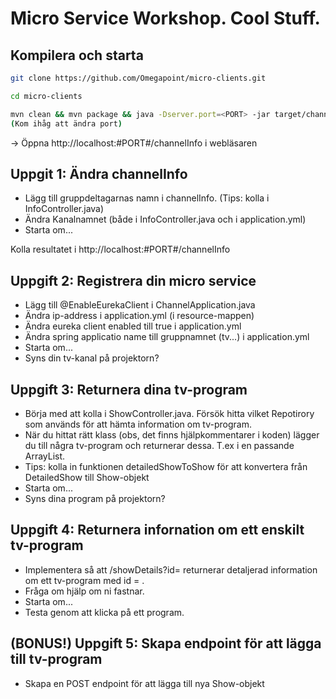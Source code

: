 # Micro Service Workshop. Cool Stuff.

## Kompilera och starta
```sh
git clone https://github.com/Omegapoint/micro-clients.git
```
```sh
cd micro-clients
```
```sh
mvn clean && mvn package && java -Dserver.port=<PORT> -jar target/channel-0.0.1-SNAPSHOT.jar
(Kom ihåg att ändra port)
```

-> Öppna http://localhost:#PORT#/channelInfo i webläsaren

## Uppgit 1: Ändra channelInfo
* Lägg till gruppdeltagarnas namn i channelInfo. 
 (Tips: kolla i InfoController.java)
* Ändra Kanalnamnet (både i InfoController.java och i application.yml)
* Starta om...

Kolla resultatet i http://localhost:#PORT#/channelInfo

## Uppgift 2: Registrera din micro service
* Lägg till @EnableEurekaClient i ChannelApplication.java
* Ändra ip-address i application.yml (i resource-mappen)
* Ändra eureka client enabled till true i application.yml
* Ändra spring applicatio name till gruppnamnet (tv...) i application.yml
* Starta om...
* Syns din tv-kanal på projektorn?

## Uppgift 3: Returnera dina tv-program
* Börja med att kolla i ShowController.java. Försök hitta vilket Repotirory som används för att hämta information om tv-program.
* När du hittat rätt klass (obs, det finns hjälpkommentarer i koden) lägger du till några tv-program och returnerar dessa. T.ex i en passande ArrayList.
* Tips: kolla in funktionen detailedShowToShow för att konvertera från DetailedShow till Show-objekt
* Starta om...
* Syns dina program på projektorn?

## Uppgift 4: Returnera infornation om ett enskilt tv-program
* Implementera så att /showDetails?id=<ID> returnerar detaljerad information om ett tv-program med id = <ID>.
* Fråga om hjälp om ni fastnar. 
* Starta om...
* Testa genom att klicka på ett program. 

## (BONUS!) Uppgift 5: Skapa endpoint för att lägga till tv-program
* Skapa en POST endpoint för att lägga till nya Show-objekt
